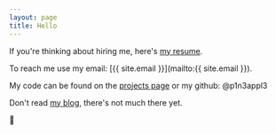 ```yaml
---
layout: page
title: Hello
---
```


If you're thinking about hiring me, here's [my resume](resume.pdf).

To reach me use my email: [{{ site.email }}](mailto:{{ site.email }}).

My code can be found on the [projects page](projects) or my github: @p1n3appl3

Don't read [my blog](posts), there's not much there yet.

:pineapple:
